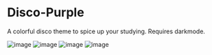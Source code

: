 # Disco-Purple
A colorful disco theme to spice up your studying. Requires darkmode.


![image](https://user-images.githubusercontent.com/87283170/216803172-443e466e-1a47-44f5-a5d7-d6b25253a218.png)
![image](https://user-images.githubusercontent.com/87283170/216803183-b7a22bc8-c72a-441b-97a9-166bf1074bbb.png)
![image](https://user-images.githubusercontent.com/87283170/216803188-d8936f58-b09f-4bd9-ab1c-a77d0c9f52bf.png)
![image](https://user-images.githubusercontent.com/87283170/216803542-5ddc6cdd-badd-40b5-8069-96ce0de00a73.png)
